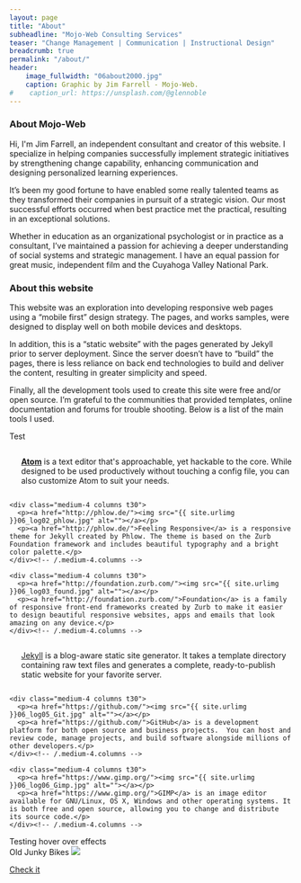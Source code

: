 ```yaml
---
layout: page
title: "About"
subheadline: "Mojo-Web Consulting Services"
teaser: "Change Management | Communication | Instructional Design"
breadcrumb: true  
permalink: "/about/"
header:
    image_fullwidth: "06about2000.jpg"
    caption: Graphic by Jim Farrell - Mojo-Web.
#    caption_url: https://unsplash.com/@glennoble
---
```

### About Mojo-Web
Hi, I'm Jim Farrell, an independent consultant and creator of this website. I specialize in helping companies successfully implement strategic initiatives by strengthening change capability, enhancing communication and designing personalized learning experiences.

It’s been my good fortune to have enabled some really talented teams as they transformed their companies in pursuit of a strategic vision. Our most successful efforts occurred when best practice met the practical, resulting in an exceptional solutions.

Whether in education as an organizational psychologist or in practice as a consultant, I’ve maintained a passion for achieving a deeper understanding of social systems and strategic management. I have an equal passion for great music, independent film and the Cuyahoga Valley National Park.


### About this website
This website was an exploration into developing responsive web pages using a “mobile first” design strategy. The pages, and works samples, were designed to display well on both mobile devices and desktops.

In addition, this is a “static website” with the pages generated by Jekyll prior to server deployment. Since the server doesn’t have to “build” the pages, there is less reliance on back end technologies to build and deliver the content, resulting in greater simplicity and speed.

Finally, all the development tools used to create this site were free and/or open source. I’m grateful to the communities that provided templates, online documentation and forums for trouble shooting. Below is a list of the main tools I used.

Test

<!--About this website-->

<!--Top Row of Application Icons and Text-->
<div class="row">
    <div class="medium-4 columns t30">
      <p><a href="https://atom.io/"><img src="{{ site.urlimg }}06_log01_atom.jpg" alt=""></a></p>
      <p><b><a href="https://atom.io/">Atom</a></b> is a text editor that's approachable, yet hackable to the core. While designed to be used productively without touching a config file, you can also customize Atom to suit your needs.</p>
    </div><!-- /.medium-4.columns -->

    <div class="medium-4 columns t30">
      <p><a href="http://phlow.de/"><img src="{{ site.urlimg }}06_log02_phlow.jpg" alt=""></a></p>
      <p><a href="http://phlow.de/">Feeling Responsive</a> is a responsive theme for Jekyll created by Phlow. The theme is based on the Zurb Foundation framework and includes beautiful typography and a bright color palette.</p>
    </div><!-- /.medium-4.columns -->

    <div class="medium-4 columns t30">
      <p><a href="http://foundation.zurb.com/"><img src="{{ site.urlimg }}06_log03_found.jpg" alt=""></a></p>
      <p><a href="http://foundation.zurb.com/">Foundation</a> is a family of responsive front-end frameworks created by Zurb to make it easier to design beautiful responsive websites, apps and emails that look amazing on any device.</p>
    </div><!-- /.medium-4.columns -->
</div><!-- /.row -->

<!--Bottom Row of Application Icons and Text-->
<div class="row">
    <div class="medium-4 columns t30">
      <p><a href="http://jekyllrb.com/"><img src="{{ site.urlimg }}06_log04_jekyll.jpg" alt=""></a></p>
      <p><a href="http://jekyllrb.com/">Jekyll</a> is a blog-aware static site generator. It takes a template directory containing raw text files and generates a complete, ready-to-publish static website for your favorite server.</p>
    </div><!-- /.medium-4.columns -->

    <div class="medium-4 columns t30">
      <p><a href="https://github.com/"><img src="{{ site.urlimg }}06_log05_Git.jpg" alt=""></a></p>
      <p><a href="https://github.com/">GitHub</a> is a development platform for both open source and business projects.  You can host and review code, manage projects, and build software alongside millions of other developers.</p>
    </div><!-- /.medium-4.columns -->

    <div class="medium-4 columns t30">
      <p><a href="https://www.gimp.org/"><img src="{{ site.urlimg }}06_log06_Gimp.jpg" alt=""></a></p>
      <p><a href="https://www.gimp.org/">GIMP</a> is an image editor available for GNU/Linux, OS X, Windows and other operating systems. It is both free and open source, allowing you to change and distribute its source code.</p>
    </div><!-- /.medium-4.columns -->

</div><!-- /.row -->
<!--Links that can be access with [link text][#] Can't be used inside containers-->
Testing hover over effects
<div class="image-hover-wrapper">
  <span class="image-hover-wrapper-banner">Old Junky Bikes</span>
  <a href="#"><img src="{{ site.urlimg }}06_log06_Gimp.jpg">
    <span class="image-hover-wrapper-reveal">
      <p>Check it<br><i class="fa fa-link" aria-hidden="true"></i></p>
    </span>
  </a>
</div>




<!--Links that can be access with [link text][#] Can't be used inside containers-->
 [1]: https://atom.io/  
 [2]: http://phlow.de/  
 [3]: http://foundation.zurb.com/  
 [4]: http://jekyllrb.com/  
 [5]: https://github.com/  
 [6]: https://www.gimp.org/  
